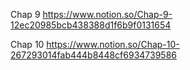 Chap 9 https://www.notion.so/Chap-9-12ec20985bcb438388d1f6b9f0131654

Chap 10 https://www.notion.so/Chap-10-267293014fab444b8448cf6934739586
